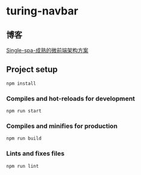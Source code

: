 # turing-navbar

## 博客
[Single-spa-成熟的微前端架构方案](https://www.patpat.site/%E5%BC%80%E5%8F%91/%E5%89%8D%E7%AB%AF/Single-spa-%E6%88%90%E7%86%9F%E7%9A%84%E5%BE%AE%E5%89%8D%E7%AB%AF%E6%9E%B6%E6%9E%84%E6%96%B9%E6%A1%88.html)

## Project setup
```
npm install
```

### Compiles and hot-reloads for development
```
npm run start
```

### Compiles and minifies for production
```
npm run build
```

### Lints and fixes files
```
npm run lint
```
